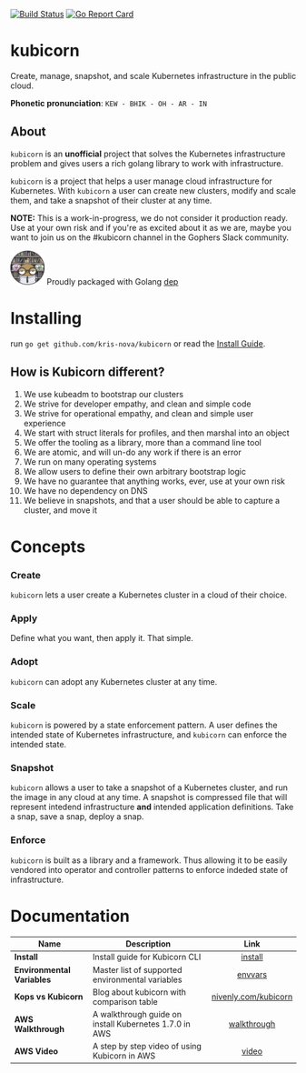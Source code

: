 [![Build Status](https://travis-ci.org/kris-nova/kubicorn.svg?branch=master)](https://travis-ci.org/kris-nova/kubicorn) [![Go Report Card](https://goreportcard.com/badge/github.com/kris-nova/klone)](https://goreportcard.com/report/github.com/nivenly/kamp)
# kubicorn

Create, manage, snapshot, and scale Kubernetes infrastructure in the public cloud.

**Phonetic pronunciation**: `KEW - BHIK - OH - AR - IN`

## About

`kubicorn` is an **unofficial** project that solves the Kubernetes infrastructure problem and gives users a rich golang library to work with infrastructure.

`kubicorn` is a project that helps a user manage cloud infrastructure for Kubernetes.
With `kubicorn` a user can create new clusters, modify and scale them, and take a snapshot of their cluster at any time.

**NOTE:** This is a work-in-progress, we do not consider it production ready.
Use at your own risk and if you're as excited about it as we are, maybe you want to join us on the #kubicorn channel in the Gophers Slack community.


<img src="https://github.com/ashleymcnamara/gophers/blob/master/NERDY.png" width="60"> Proudly packaged with Golang [dep](https://github.com/golang/dep)


# Installing

run `go get github.com/kris-nova/kubicorn` or read the [Install Guide](docs/INSTALL.md).

## How is Kubicorn different?

1) We use kubeadm to bootstrap our clusters
2) We strive for developer empathy, and clean and simple code
3) We strive for operational empathy, and clean and simple user experience
4) We start with struct literals for profiles, and then marshal into an object
5) We offer the tooling as a library, more than a command line tool
6) We are atomic, and will un-do any work if there is an error
7) We run on many operating systems
8) We allow users to define their own arbitrary bootstrap logic
9) We have no guarantee that anything works, ever, use at your own risk
10) We have no dependency on DNS
11) We believe in snapshots, and that a user should be able to capture a cluster, and move it

# Concepts

### Create

`kubicorn` lets a user create a Kubernetes cluster in a cloud of their choice.

### Apply

Define what you want, then apply it. That simple.

### Adopt

`kubicorn` can adopt any Kubernetes cluster at any time.

### Scale

`kubicorn` is powered by a state enforcement pattern.
A user defines the intended state of Kubernetes infrastructure, and `kubicorn` can enforce the intended state.

### Snapshot

`kubicorn` allows a user to take a snapshot of a Kubernetes cluster, and run the image in any cloud at any time.
A snapshot is compressed file that will represent intedend infrastructure **and** intended application definitions.
Take a snap, save a snap, deploy a snap.

### Enforce

`kubicorn` is built as a library and a framework. Thus allowing it to be easily vendored into operator and controller patterns to enforce indeded state of infrastructure.

# Documentation

| Name                       | Description                                                 | Link                                                                   |
| ---------------------------| ----------------------------------------------------------- |:----------------------------------------------------------------------:|
| **Install**                | Install guide for Kubicorn CLI                              | [install](docs/INSTALL.md)                                             |
| **Environmental Variables**| Master list of supported environmental variables            | [envvars](docs/envar.md)                                               |
| **Kops vs Kubicorn**       | Blog about kubicorn with comparison table                   | [nivenly.com/kubicorn](https://nivenly.com/kubicorn)                   |
| **AWS Walkthrough**        | A walkthrough guide on install Kubernetes 1.7.0 in AWS      | [walkthrough](docs/aws/walkthrough.md)                                 |
| **AWS Video**              | A step by step video of using Kubicorn in AWS               | [video](https://www.useloom.com/share/a0afd5034e654b0b8d6785a5fa8ec754)|

